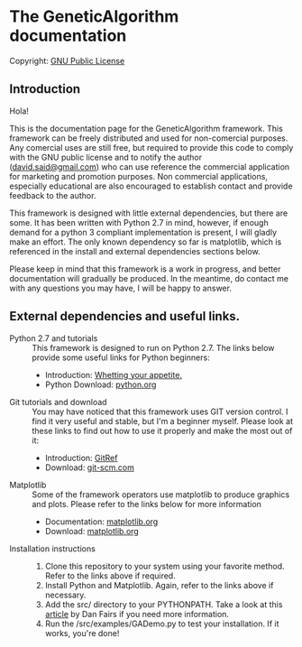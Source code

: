 The GeneticAlgorithm documentation
================================

Copyright: <a href="http://www.gnu.org/licenses/gpl.html">GNU Public License</a>

Introduction
-------------------------

Hola!

This is the documentation page for the GeneticAlgorithm framework. This framework can be freely distributed and used for non-comercial purposes. Any comercial uses are still free, but required to provide this code to comply with the GNU public license and to notify the author (david.said@gmail.com) who can use reference the commercial application for marketing and promotion purposes. Non commercial applications, especially educational are also encouraged to establish contact and provide feedback to the author.

This framework is designed with little external dependencies, but there are some. It has been written with Python 2.7 in mind, however, if enough demand for a python 3 compliant implementation is present, I will gladly make an effort. The only known dependency so far is matplotlib, which is referenced in the install and external dependencies sections below.

Please keep in mind that this framework is a work in progress, and better documentation will gradually be produced. In the meantime, do contact me with any questions you may have, I will be happy to answer.

External dependencies and useful links.
-------------------------

<dl>
  <dt>Python 2.7 and tutorials</dt>
  <dd>This framework is designed to run on Python 2.7. The links below provide some useful links for Python beginners:
    <ul>
        <li> Introduction: <a href="http://docs.python.org/tutorial/appetite.html">Whetting your appetite.</a></li>
        <li> Python Download: <a href="http://www.python.org/download/releases/2.7/">python.org</a></li>
    </ul>
  </dd>


  <dt>Git tutorials and download</dt>
  <dd>You may have noticed that this framework uses GIT version control. I find it very useful and stable, but I'm a beginner myself. Please look at these links to find out how to use it properly and make the most out of it:
    <ul>
        <li>Introduction: <a href="http://gitref.org/basic/">GitRef</a></li>
        <li>Download: <a href="http://git-scm.com/">git-scm.com</a></li>
    </ul>
  </dd>

  <dt>Matplotlib</dt>
  <dd>Some of the framework operators use matplotlib to produce graphics and plots. Please refer to the links below for more information
    <ul>
        <li>Documentation: <a href="http://matplotlib.org/contents.html">matplotlib.org</a></li>
        <li>Download: <a href="http://matplotlib.org/">matplotlib.org</a></li>
    </ul>
  </dd>

  <dt>Installation instructions</dt>
  <dd>
    <ol>
      <li>Clone this repository to your system using your favorite method. Refer to the links above if required.</li>
      <li>Install Python and Matplotlib. Again, refer to the links above if necessary.</li>
      <li>Add the src/ directory to your PYTHONPATH. Take a look at this <a href="http://www.stereoplex.com/blog/understanding-imports-and-pythonpath">article</a> by Dan Fairs if you need more information.</li>
      <li>Run the /src/examples/GADemo.py to test your installation. If it works, you're done!</li>
    </ol>
  </dd>
</dl>
